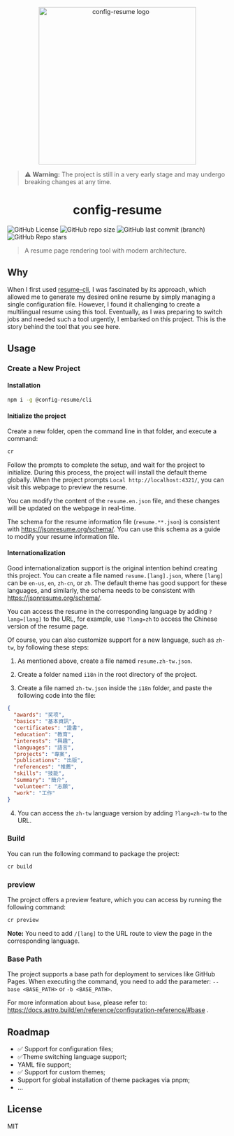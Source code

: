 <p align="center">
  <image alt="config-resume logo" src="./assets/logo.png" width="360"/>
</p>

> ⚠️ **Warning:** The project is still in a very early stage and may undergo breaking changes at any time.

<h1 align="center">config-resume</h1>

<p align="center">

![GitHub License](https://img.shields.io/github/license/stevending1st/config-resume?style=flat-square)
![GitHub repo size](https://img.shields.io/github/repo-size/stevending1st/config-resume?style=flat-square) ![GitHub last commit (branch)](https://img.shields.io/github/last-commit/stevending1st/config-resume/main?style=flat-square) ![GitHub Repo stars](https://img.shields.io/github/stars/stevending1st/config-resume?style=flat-square)

</p>

> A resume page rendering tool with modern architecture.

## Why

When I first used [resume-cli](https://github.com/jsonresume/resume-cli), I was fascinated by its approach, which allowed me to generate my desired online resume by simply managing a single configuration file. However, I found it challenging to create a multilingual resume using this tool. Eventually, as I was preparing to switch jobs and needed such a tool urgently, I embarked on this project. This is the story behind the tool that you see here.

## Usage

### Create a New Project

#### Installation

```bash
npm i -g @config-resume/cli
```

#### Initialize the project

Create a new folder, open the command line in that folder, and execute a command:

```bash
cr
```

Follow the prompts to complete the setup, and wait for the project to initialize. During this process, the project will install the default theme globally. When the project prompts `Local http://localhost:4321/`, you can visit this webpage to preview the resume.

You can modify the content of the `resume.en.json` file, and these changes will be updated on the webpage in real-time.

The schema for the resume information file (`resume.**.json`) is consistent with https://jsonresume.org/schema/. You can use this schema as a guide to modify your resume information file.

#### Internationalization

Good internationalization support is the original intention behind creating this project. You can create a file named `resume.[lang].json`, where `[lang]` can be `en-us`, `en`, `zh-cn`, or `zh`. The default theme has good support for these languages, and similarly, the schema needs to be consistent with https://jsonresume.org/schema/.

You can access the resume in the corresponding language by adding `?lang=[lang]` to the URL, for example, use `?lang=zh` to access the Chinese version of the resume page.

Of course, you can also customize support for a new language, such as `zh-tw`, by following these steps:

1. As mentioned above, create a file named `resume.zh-tw.json`.

2. Create a folder named `i18n` in the root directory of the project.

3. Create a file named `zh-tw.json` inside the `i18n` folder, and paste the following code into the file:

```json
{
  "awards": "奖项",
  "basics": "基本資訊",
  "certificates": "證書",
  "education": "教育",
  "interests": "興趣",
  "languages": "語言",
  "projects": "專案",
  "publications": "出版",
  "references": "推薦",
  "skills": "技能",
  "summary": "簡介",
  "volunteer": "志願",
  "work": "工作"
}
```

4. You can access the `zh-tw` language version by adding `?lang=zh-tw` to the URL.

### Build

You can run the following command to package the project:

```bash
cr build
```

### preview

The project offers a preview feature, which you can access by running the following command:

```bash
cr preview
```

**Note:** You need to add `/[lang]` to the URL route to view the page in the corresponding language.

### Base Path

The project supports a base path for deployment to services like GitHub Pages. When executing the command, you need to add the parameter: `--base <BASE_PATH>` or `-b <BASE_PATH>`.

For more information about `base`, please refer to: https://docs.astro.build/en/reference/configuration-reference/#base .

## Roadmap

- ✅ Support for configuration files;
- ✅Theme switching language support;
- YAML file support;
- ✅ Support for custom themes;
- Support for global installation of theme packages via pnpm;
- ...

## License

MIT

